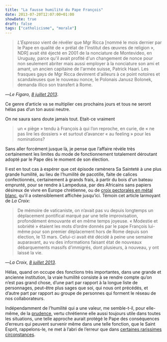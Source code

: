 ```yaml
---
title: "La fausse humilité du Pape François"
date: 2013-07-20T12:07:00+01:00
showDate: true
draft: false
tags: ["catholicisme", "morale"]
---
```


> _L'Espresso_ vient de révéler que Mgr Ricca [nommé le mois dernier par le Pape en qualité de &laquo;&nbsp;prélat de l'Institut des œuvres de religion&nbsp;&raquo;, NDR] avait été éjecté en 2001 de la nonciature de Montevideo, en Uruguay, parce qu'il avait profité d'un changement de nonce pour non seulement abriter mais aussi employer à la nonciature son ami et amant, un ancien capitaine de l'armée suisse, Patrick Haari. Les frasques gays de Mgr Ricca devinrent d'ailleurs à ce point notoires et scandaleuses que le nouveau nonce, le Polonais Janusz Bolonek, demanda illico son transfert à Rome.

—_Le Figaro, [8 juillet 2013](http://www.lefigaro.fr/actualite-france/2013/07/19/01016-20130719ARTFIG00475-un-scandale-touche-un-proche-du-pape.php)_.

Ce genre d’article va se multiplier ces prochains jours et tous ne seront hélas pas d’un ton aussi neutre.

On ne saura sans doute jamais tout. Etait-ce vraiment

> un &laquo;&nbsp;piège&nbsp;&raquo; tendu à François à qui l’on reproche, en curie, de &laquo;&nbsp;ne pas lire les dossiers&nbsp;&raquo; et surtout d’avancer &laquo;&nbsp;au feeling&nbsp;&raquo; pour les nominations?

Sans aller forcément jusque là, je pense que l’affaire révèle très certainement les limites du mode de fonctionnement totalement déroutant adopté par le Pape dès le moment de son élection.

Il est en tout cas à espérer que cet épisode ramènera Sa Sainteté à une plus grande humilité, au lieu de l’humilité de pacotille, faite de calices confectionnés, certainement à grands frais, à partir du bois d'un bateau emprunté, pour se rendre à Lampedusa, par des Africains sans papiers désireux de vivre en Europe chrétienne, ou de [croix pectorales en métal blanc](http://www.liberation.fr/monde/2013/03/14/un-fort-taux-d-humilite-l-atout-du-pape-francois_888683), qu’il a ostensiblement affichée jusqu’ici. Témoin cet article larmoyant de _La Croix_:

> De mémoire de vaticaniste, on n’avait pas vu depuis longtemps un déplacement pontifical marqué par une telle improvisation, profondément émouvante et en même temps joyeuse. &laquo;&nbsp;Modestie et sobriété&nbsp;&raquo; étaient les mots d’ordre donnés par le pape François lui-même pour son premier déplacement hors de Rome depuis son élection, le 13 mars. Celui-ci avait été décidé à peine une semaine auparavant, au vu des informations faisant état de nouveaux débarquements massifs d’immigrés, dont plusieurs, à nouveau, y ont laissé la vie.

—_La Croix, [8 juillet 2013](http://www.la-croix.com/Religion/Actualite/A-Lampedusa-le-pape-Francois-fustige-l-indifference-2013-07-08-983791)_.

Hélas, quand on occupe des fonctions très importantes, dans une grande et ancienne institution, la vraie humilité consiste à se rendre compte qu’on n’est pas grand chose, d’une part par rapport à la longue liste de personnages, peut-être plus sages que soi, qui nous ont précédés, et d’autre part par rapport au groupe de personnes qui forment le réseau de nos collaborateurs.

Indépendamment de l’humilité qui a une valeur, me semble-t-il, pour elle-même, de la [prudence](http://www.fsspx.org/fr/la-foi-enseignement/catechisme-de-saint-pie-x/les-vertus-cardinales-automaticaly-imported/), vertu chrétienne elle aussi toujours utile dans toutes les situations, une telle approche aurait protégé le Pape des conséquences d’erreurs qui peuvent survenir même dans une telle fonction, que le Saint Esprit, rappelons-le, ne met à l’abri de l’erreur que dans [certaines rarissimes circonstances](http://www.laportelatine.org/bibliotheque/encycliques/VaticanI/Pastor_Aeternus.php).